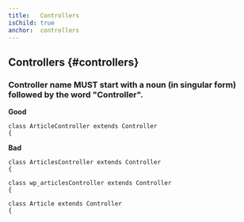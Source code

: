 ```yaml
---
title:   Controllers
isChild: true
anchor:  controllers
---
```


##  Controllers {#controllers}

### Controller name MUST start with a noun (in singular form) followed by the word "Controller".

**Good** 

```
class ArticleController extends Controller
{
```

**Bad**

```
class ArticlesController extends Controller
{
```

```
class wp_articlesController extends Controller
{
```

```
class Article extends Controller
{
```

